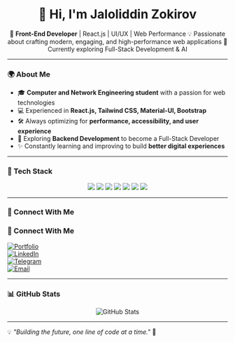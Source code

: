 <h1 align="center">👋 Hi, I'm Jaloliddin Zokirov</h1>

<p align="center">
🚀 <b>Front-End Developer</b> | React.js | UI/UX | Web Performance  
💡 Passionate about crafting modern, engaging, and high-performance web applications  
🌱 Currently exploring Full-Stack Development & AI  
</p>

---

### 🌍 About Me  
- 🎓 **Computer and Network Engineering student** with a passion for web technologies  
- 💻 Experienced in **React.js, Tailwind CSS, Material-UI, Bootstrap**  
- 🛠️ Always optimizing for **performance, accessibility, and user experience**  
- 🎯 Exploring **Backend Development** to become a Full-Stack Developer  
- ✨ Constantly learning and improving to build **better digital experiences**  

---

### 🚀 Tech Stack  
<p align="center">
  <img src="https://img.shields.io/badge/React.js-61DAFB?style=for-the-badge&logo=react&logoColor=black" />
  <img src="https://img.shields.io/badge/JavaScript-F7DF1E?style=for-the-badge&logo=javascript&logoColor=black" />
  <img src="https://img.shields.io/badge/Tailwind_CSS-06B6D4?style=for-the-badge&logo=tailwindcss&logoColor=white" />
  <img src="https://img.shields.io/badge/Material--UI-0081CB?style=for-the-badge&logo=mui&logoColor=white" />
  <img src="https://img.shields.io/badge/Bootstrap-7952B3?style=for-the-badge&logo=bootstrap&logoColor=white" />
  <img src="https://img.shields.io/badge/CSS3-1572B6?style=for-the-badge&logo=css3&logoColor=white" />
  <img src="https://img.shields.io/badge/HTML5-E34F26?style=for-the-badge&logo=html5&logoColor=white" />
</p>  

---

### 🔗 Connect With Me  
### 🔗 Connect With Me  
[![Portfolio](https://img.shields.io/badge/-Portfolio-0A66C2?style=for-the-badge&logo=globe&logoColor=white)](https://jaloliddindev.uz)  
[![LinkedIn](https://img.shields.io/badge/-LinkedIn-0077B5?style=for-the-badge&logo=linkedin&logoColor=white)](https://www.linkedin.com/in/jaloliddin-zokirov-4869b0276/)  
[![Telegram](https://img.shields.io/badge/-Telegram-26A5E4?style=for-the-badge&logo=telegram&logoColor=white)](https://t.me/Zokirov_Jaloliddin)  
[![Email](https://img.shields.io/badge/-Email-D14836?style=for-the-badge&logo=gmail&logoColor=white)](mailto:jaloliddinzokirov.dev@gmail.com)  

---

### 📊 GitHub Stats  
<p align="center">
  <img src="https://github-readme-stats.vercel.app/api?username=Jaloliddin-Zokirov&show_icons=true&theme=dark" alt="GitHub Stats" />
</p>

---

💡 *"Building the future, one line of code at a time."* 🚀 
